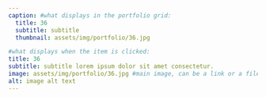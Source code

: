 ```yaml
---
caption: #what displays in the portfolio grid:
  title: 36
  subtitle: subtitle
  thumbnail: assets/img/portfolio/36.jpg

#what displays when the item is clicked:
title: 36
subtitle: subtitle lorem ipsum dolor sit amet consectetur.
image: assets/img/portfolio/36.jpg #main image, can be a link or a file in assets/img/portfolio
alt: image alt text
---
```

